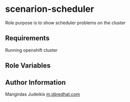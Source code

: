 scenarion-scheduler
===========
 
 Role purpose is to show scheduler problems on the cluster

Requirements
------------

Running openshift cluster

Role Variables
--------------


Author Information
------------------

Mangirdas Judeikis m.j@redhat.com
